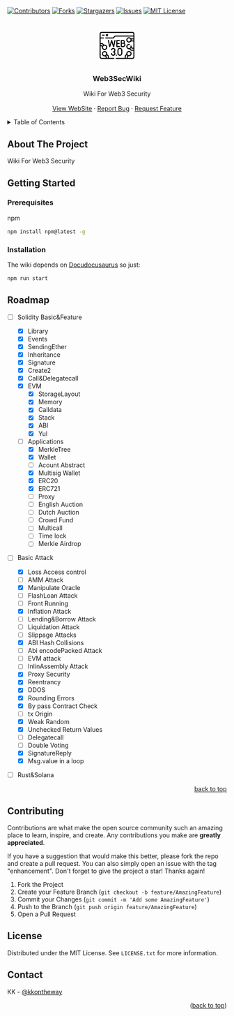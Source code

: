 <!-- Improved compatibility of back to top link: See: https://github.com/othneildrew/Best-README-Template/pull/73 -->
<a name="readme-top"></a>
<!--
*** Thanks for checking out the Best-README-Template. If you have a suggestion
*** that would make this better, please fork the repo and create a pull request
*** or simply open an issue with the tag "enhancement".
*** Don't forget to give the project a star!
*** Thanks again! Now go create something AMAZING! :D
-->



<!-- PROJECT SHIELDS -->
<!--
*** I'm using markdown "reference style" links for readability.
*** Reference links are enclosed in brackets [ ] instead of parentheses ( ).
*** See the bottom of this document for the declaration of the reference variables
*** for contributors-url, forks-url, etc. This is an optional, concise syntax you may use.
*** https://www.markdownguide.org/basic-syntax/#reference-style-links
-->
[![Contributors][contributors-shield]][contributors-url]
[![Forks][forks-shield]][forks-url]
[![Stargazers][stars-shield]][stars-url]
[![Issues][issues-shield]][issues-url]
[![MIT License][license-shield]][license-url]



<!-- PROJECT LOGO -->
<br />
<div align="center">
  <a href="https://github.com/kkontheway/SolidityNote">
    <img src="/static/img/logo.png" alt="Logo" width="80" height="80">
  </a>

<h3 align="center">Web3SecWiki</h3>

  <p align="center">
    Wiki For Web3 Security
    <br />
    <br />
    <a href="https://kkweb3doc.vercel.app/">View WebSite</a>
    ·
    <a href="https://github.com/kkontheway/SolidityNote/issues/new?labels=bug&template=bug-report---.md">Report Bug</a>
    ·
    <a href="https://github.com/kkontheway/SolidityNote/issues/new?labels=enhancement&template=feature-request---.md">Request Feature</a>
  </p>
</div>



<!-- TABLE OF CONTENTS -->
<details>
  <summary>Table of Contents</summary>
  <ol>
    <li>
      <a href="#about-the-project">About The Project</a>
    </li>
    <li>
      <a href="#getting-started">Getting Started</a>
      <ul>
        <li><a href="#prerequisites">Prerequisites</a></li>
        <li><a href="#installation">Installation</a></li>
      </ul>
    </li>
    <li><a href="#roadmap">Roadmap</a></li>
    <li><a href="#contributing">Contributing</a></li>
    <li><a href="#license">License</a></li>
  </ol>
</details>



<!-- ABOUT THE PROJECT -->
## About The Project

Wiki For Web3 Security





<!-- GETTING STARTED -->
## Getting Started
### Prerequisites

npm
  ```sh
  npm install npm@latest -g
  ```

### Installation

The wiki depends on [Docudocusaurus](https://docusaurus.io/docs/installation)
so just:
```sh
npm run start
```

<!-- ROADMAP -->
## Roadmap

- [ ] Solidity Basic&Feature
  - [x] Library
  - [x] Events
  - [x] SendingEther
  - [x] Inheritance
  - [x] Signature
  - [x] Create2
  - [x] Call&Delegatecall
  - [x] EVM
    - [x] StorageLayout
    - [x] Memory
    - [x] Calldata
    - [x] Stack
    - [x] ABI
    - [x] Yul
  - [ ] Applications
    - [x] MerkleTree
    - [x] Wallet
    - [ ] Acount Abstract
    - [x] Multisig Wallet
    - [x] ERC20
    - [x] ERC721
    - [ ] Proxy
    - [ ] English Auction
    - [ ] Dutch Auction
    - [ ] Crowd Fund
    - [ ] Multicall
    - [ ] Time lock
    - [ ] Merkle Airdrop
- [ ] Basic Attack
  - [x] Loss Access control
  - [ ] AMM Attack
  - [x] Manipulate Oracle
  - [ ] FlashLoan Attack
  - [ ] Front Running
  - [x] Inflation Attack
  - [ ] Lending&Borrow Attack
  - [ ] Liquidation Attack
  - [ ] Slippage Attacks
  - [x] ABI Hash Collisions
  - [ ] Abi encodePacked Attack
  - [ ] EVM attack
  - [ ] InlinAssembly Attack
  - [x] Proxy Security
  - [x] Reentrancy
  - [x] DDOS
  - [x] Rounding Errors
  - [x] By pass Contract Check
  - [ ] tx Origin
  - [x] Weak Random
  - [x] Unchecked Return Values
  - [ ] Delegatecall
  - [ ] Double Voting
  - [x] SignatureReply
  - [x] Msg.value in a loop
- [ ] Rust&Solana


<p align="right"><a href="#readme-top">back to top</a></p>



<!-- CONTRIBUTING -->
## Contributing

Contributions are what make the open source community such an amazing place to learn, inspire, and create. Any contributions you make are **greatly appreciated**.

If you have a suggestion that would make this better, please fork the repo and create a pull request. You can also simply open an issue with the tag "enhancement".
Don't forget to give the project a star! Thanks again!

1. Fork the Project
2. Create your Feature Branch (`git checkout -b feature/AmazingFeature`)
3. Commit your Changes (`git commit -m 'Add some AmazingFeature'`)
4. Push to the Branch (`git push origin feature/AmazingFeature`)
5. Open a Pull Request




<!-- LICENSE -->
## License

Distributed under the MIT License. See `LICENSE.txt` for more information.




<!-- CONTACT -->
## Contact

KK - [@kkontheway](https://twitter.com/zzzkkk12355)


<p align="right">(<a href="#readme-top">back to top</a>)</p>



<!-- MARKDOWN LINKS & IMAGES -->
<!-- https://www.markdownguide.org/basic-syntax/#reference-style-links -->
[contributors-shield]: https://img.shields.io/github/contributors/kkontheway/SolidityNote.svg?style=for-the-badge
[contributors-url]: https://github.com/kkontheway/SolidityNote/graphs/contributors
[forks-shield]: https://img.shields.io/github/forks/kkontheway/SolidityNote.svg?style=for-the-badge
[forks-url]: https://github.com/kkontheway/SolidityNote/network/members
[stars-shield]: https://img.shields.io/github/stars/kkontheway/SolidityNote.svg?style=for-the-badge
[stars-url]: https://github.com/kkontheway/SolidityNote/stargazers
[issues-shield]: https://img.shields.io/github/issues/kkontheway/SolidityNote.svg?style=for-the-badge
[issues-url]: https://github.com/kkontheway/SolidityNote/issues
[license-shield]: https://img.shields.io/github/license/kkontheway/SolidityNote.svg?style=for-the-badge
[license-url]: https://github.com/kkontheway/SolidityNote/blob/master/LICENSE.txt

[Next.js]: https://img.shields.io/badge/next.js-000000?style=for-the-badge&logo=nextdotjs&logoColor=white
[Next-url]: https://nextjs.org/
[React.js]: https://img.shields.io/badge/React-20232A?style=for-the-badge&logo=react&logoColor=61DAFB
[React-url]: https://reactjs.org/
[Vue.js]: https://img.shields.io/badge/Vue.js-35495E?style=for-the-badge&logo=vuedotjs&logoColor=4FC08D
[Vue-url]: https://vuejs.org/
[Angular.io]: https://img.shields.io/badge/Angular-DD0031?style=for-the-badge&logo=angular&logoColor=white
[Angular-url]: https://angular.io/
[Svelte.dev]: https://img.shields.io/badge/Svelte-4A4A55?style=for-the-badge&logo=svelte&logoColor=FF3E00
[Svelte-url]: https://svelte.dev/
[Laravel.com]: https://img.shields.io/badge/Laravel-FF2D20?style=for-the-badge&logo=laravel&logoColor=white
[Laravel-url]: https://laravel.com
[Bootstrap.com]: https://img.shields.io/badge/Bootstrap-563D7C?style=for-the-badge&logo=bootstrap&logoColor=white
[Bootstrap-url]: https://getbootstrap.com
[JQuery.com]: https://img.shields.io/badge/jQuery-0769AD?style=for-the-badge&logo=jquery&logoColor=white
[JQuery-url]: https://jquery.com 
